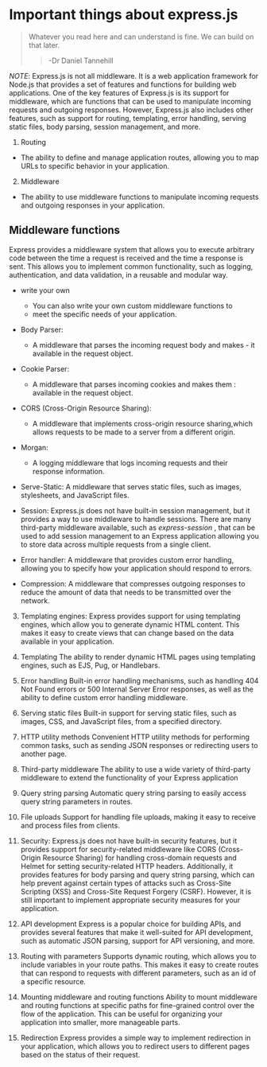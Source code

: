 # Important things about express.js
>  Whatever you read here and can understand is fine. 
>  We can build on that later.
>>  -Dr Daniel Tannehill

_NOTE_:
Express.js is not all middleware. It is a web application framework for Node.js that provides a set of features and functions for building web applications. One of the key features of Express.js is its support for middleware, which are functions that can be used to manipulate incoming requests and outgoing responses. However, Express.js also includes other features, such as support for routing, templating, error handling, serving static files, body parsing, session management, and more.

1. Routing
- The ability to define and manage application routes, allowing you to map URLs to specific behavior in your application.

2. Middleware
- The ability to use middleware functions to manipulate incoming requests and outgoing responses in your application.

## Middleware functions
Express provides a middleware system that allows you to execute arbitrary code between the time a request is received and the time a response is sent. This allows you to implement common functionality, such as logging, authentication, and data validation, in a reusable and modular way.

-   write your own
    - You can also write your own custom middleware functions to 
    - meet the specific needs of your application.

-   Body Parser: 
    - A middleware that parses the incoming request body and makes - it available in the request object.

-   Cookie Parser: 
    - A middleware that parses incoming cookies and makes them : available in the request object.

-   CORS (Cross-Origin Resource Sharing): 
    - A middleware that implements cross-origin resource sharing,which allows requests to be made to a server from a different origin.

-   Morgan: 
    - A logging middleware that logs incoming requests and their response information.

-   Serve-Static: 
    A middleware that serves static files, such as images, stylesheets, and JavaScript files.

-   Session:
    Express.js does not have built-in session management, but it provides a way to use middleware to handle sessions. There are many third-party middleware available, such as *express-session* , that can be used to add session management to an Express application allowing you to store data across multiple requests from a single client.

-   Error handler: 
    A middleware that provides custom error handling, allowing you to specify how your application should respond to errors.

-   Compression: 
    A middleware that compresses outgoing responses to reduce the amount of data that needs to be transmitted over the network.

3. Templating engines: 
Express provides support for using templating engines, which allow you to generate dynamic HTML content. This makes it easy to create views that can change based on the data available in your application.

4. Templating
The ability to render dynamic HTML pages using templating engines, such as EJS, Pug, or Handlebars.

5. Error handling
Built-in error handling mechanisms, such as handling 404 Not Found errors or 500 Internal Server Error responses, as well as the ability to define custom error handling middleware.

6. Serving static files
Built-in support for serving static files, such as images, CSS, and JavaScript files, from a specified directory.

7. HTTP utility methods
Convenient HTTP utility methods for performing common tasks, such as sending JSON responses or redirecting users to another page.

8. Third-party middleware
The ability to use a wide variety of third-party middleware to extend the functionality of your Express application

9. Query string parsing
Automatic query string parsing to easily access query string parameters in routes.

10. File uploads
Support for handling file uploads, making it easy to receive and process files from clients.

11. Security: 
Express.js does not have built-in security features, but it provides support for security-related middleware like CORS (Cross-Origin Resource Sharing) for handling cross-domain requests and Helmet for setting security-related HTTP headers. Additionally, it provides features for body parsing and query string parsing, which can help prevent against certain types of attacks such as Cross-Site Scripting (XSS) and Cross-Site Request Forgery (CSRF). However, it is still important to implement appropriate security measures for your application.

12. API development
Express is a popular choice for building APIs, and provides several features that make it well-suited for API development, such as automatic JSON parsing, support for API versioning, and more.

13. Routing with parameters
Supports dynamic routing, which allows you to include variables in your route paths. This makes it easy to create routes that can respond to requests with different parameters, such as an id of a specific resource.

14. Mounting middleware and routing functions
Ability to mount middleware and routing functions at specific paths for fine-grained control over the flow of the application.
This can be useful for organizing your application into smaller, more manageable parts.

15. Redirection
Express provides a simple way to implement redirection in your application, which allows you to redirect users to different pages based on the status of their request.